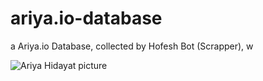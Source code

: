 # ariya.io-database
a Ariya.io Database, collected by Hofesh Bot (Scrapper), w

![Ariya Hidayat picture](https://pbs.twimg.com/profile_images/688389064865648640/ruegJvlb.jpg)
